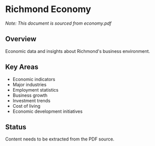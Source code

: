 # Richmond Economy

*Note: This document is sourced from economy.pdf*

## Overview
Economic data and insights about Richmond's business environment.

## Key Areas
- Economic indicators
- Major industries
- Employment statistics
- Business growth
- Investment trends
- Cost of living
- Economic development initiatives

## Status
Content needs to be extracted from the PDF source.